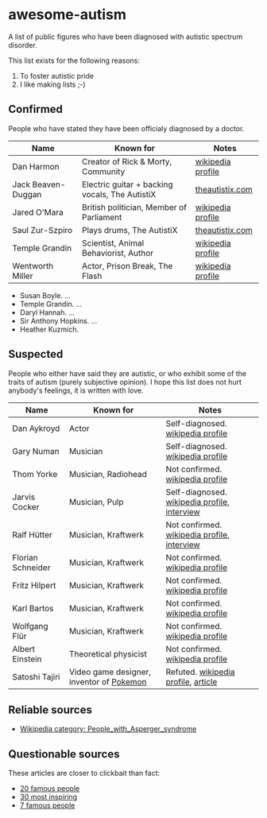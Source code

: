 # awesome-autism

A list of public figures who have been diagnosed with autistic spectrum disorder.

This list exists for the following reasons:
1) To foster autistic pride
2) I like making lists ;-)

## Confirmed

People who have stated they have been officialy diagnosed by a doctor.

| Name               | Known for                             | Notes                                                               |
| ------------------ | ------------------------------------- | ------------------------------------------------------------------- |
| Dan Harmon         | Creator of Rick & Morty, Community    | [wikipedia profile](https://en.wikipedia.org/wiki/Dan_Harmon)       |
| Jack Beaven-Duggan | Electric guitar + backing vocals, The AutistiX | [theautistix.com](https://www.theautistix.com/)         |
| Jared O'Mara       | British politician, Member of Parliament | [wikipedia profile](https://en.wikipedia.org/wiki/Jared_O%27Mara) |
| Saul Zur-Szpiro    | Plays drums, The AutistiX               | [theautistix.com](https://www.theautistix.com/)                   |
| Temple Grandin     | Scientist, Animal Behaviorist, Author | [wikipedia profile](https://en.wikipedia.org/wiki/Temple_Grandin)   |
| Wentworth Miller   | Actor, Prison Break, The Flash        | [wikipedia profile](https://en.wikipedia.org/wiki/Wentworth_Miller) |

- Susan Boyle. ...
- Temple Grandin. ...
- Daryl Hannah. ...
- Sir Anthony Hopkins. ...
- Heather Kuzmich.

## Suspected

People who either have said they are autistic, or who exhibit some of the traits of autism (purely subjective opinion). I hope this list does not hurt anybody's feelings, it is written with love.

| Name             | Known for                           | Notes                                                                             |
| ------------------ | ------------------------------------- | ----------------------------------------------------------------------------- |
| Dan Aykroyd      | Actor                               | Self-diagnosed. [wikipedia profile](https://en.wikipedia.org/wiki/Dan_Aykroyd)    |
| Gary Numan       | Musician                            | Self-diagnosed. [wikipedia profile](https://en.wikipedia.org/wiki/Gary_Numan) |
| Thom Yorke       | Musician, Radiohead                 | Not confirmed. [wikipedia profile](https://en.wikipedia.org/wiki/Thom_Yorke)
| Jarvis Cocker    | Musician, Pulp                      | Self-diagnosed. [wikipedia profile](https://en.wikipedia.org/wiki/Jarvis_Cocker), [interview](https://www.theguardian.com/music/2008/nov/24/jarvis-cocker-pulp-pop-music) |
| Ralf Hütter      | Musician, Kraftwerk                 | Not confirmed. [wikipedia profile](https://en.wikipedia.org/wiki/Ralf_H%C3%BCtter), [interview](https://www.theguardian.com/music/2009/jun/19/kraftwerk-hutter-manchester-international) |
| Florian Schneider | Musician, Kraftwerk                | Not confirmed. [wikipedia profile](https://en.wikipedia.org/wiki/Florian_Schneider)
| Fritz Hilpert    | Musician, Kraftwerk                 | Not confirmed. [wikipedia profile](https://en.wikipedia.org/wiki/Fritz_Hilpert)
| Karl Bartos      | Musician, Kraftwerk                 | Not confirmed. [wikipedia profile](https://en.wikipedia.org/wiki/Karl_Bartos)
| Wolfgang Flür    | Musician, Kraftwerk                 | Not confirmed. [wikipedia profile](https://en.wikipedia.org/wiki/Wolfgang_Fl%C3%BCr)
| Albert Einstein  | Theoretical physicist               | Not confirmed. [wikipedia profile](https://en.wikipedia.org/wiki/Albert_Einstein)
| Satoshi Tajiri   | Video game designer, inventor of [Pokemon](https://en.wikipedia.org/wiki/Pok%C3%A9mon) | Refuted. [wikipedia profile](https://en.wikipedia.org/wiki/Satoshi_Tajiri), [article](https://www.videogameschronicle.com/news/a-popular-claim-about-pokemons-creator-has-been-debunked/) |

## Reliable sources

- [Wikipedia category: People_with_Asperger_syndrome](https://en.wikipedia.org/wiki/Category:People_with_Asperger_syndrome)

## Questionable sources

These articles are closer to clickbait than fact:

- [20 famous people](https://behavioral-innovations.com/blog/20-famous-people-with-autism-spectrum-disorder-asd/)
- [30 most inspiring](https://www.appliedbehavioranalysisprograms.com/historys-30-most-inspiring-people-on-the-autism-spectrum/)
- [7 famous people](https://www.psycom.net/autism-famous-people)

